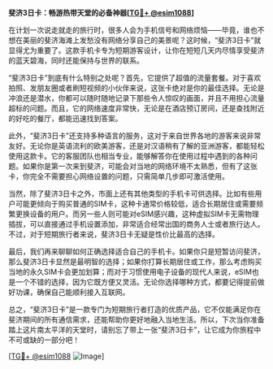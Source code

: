 **斐济3日卡：畅游热带天堂的必备神器[[TG💪+ @esim1088](https://t.me/s/esim1088)]**

在计划一次说走就走的旅行时，很多人会为手机信号和网络烦恼——毕竟，谁也不想在美丽的斐济海滩上发愁没有网络分享自己的美景呢？这时候，“斐济3日卡”就显得尤为重要了。这款手机卡专为短期游客设计，让你在短短几天内尽情享受斐济的蓝天碧海，同时还能保持与世界的联系。

“斐济3日卡”到底有什么特别之处呢？首先，它提供了超值的流量套餐。对于喜欢拍照、发朋友圈或者刷短视频的小伙伴来说，这张卡绝对是你的最佳选择。无论是冲浪还是潜水，你都可以随时随地记录下那些令人惊叹的画面，并且不用担心流量超标的问题。而且，它的网络速度非常快，无论是在酒店预订房间，还是查找附近的好吃的餐厅，都能迅速找到答案。

此外，“斐济3日卡”还支持多种语言的服务，这对于来自世界各地的游客来说非常友好。无论你是英语流利的欧美游客，还是对汉语稍有了解的亚洲游客，都能轻松使用这款卡。它的客服团队也相当专业，能够解答你在使用过程中遇到的各种问题。如果你是第一次来到斐济，可能会对当地的网络环境不太熟悉，但有了这张卡，你完全不需要担心网络设置的问题，只需简单几步即可激活使用。

当然，除了斐济3日卡之外，市面上还有其他类型的手机卡可供选择。比如有些用户可能更倾向于购买普通的SIM卡，这种卡通常价格较低，适合长期居住或需要频繁更换设备的用户。而另一些人则可能对eSIM感兴趣，这种虚拟SIM卡无需物理插拔，可以直接通过手机设置添加，非常适合经常出国的商务人士或者旅行达人。不过，对于短期旅行者来说，斐济3日卡无疑是性价比最高的选择。

最后，我们再来聊聊如何正确选择适合自己的手机卡。如果你只是短暂访问斐济，那么斐济3日卡显然是最明智的选择；如果你打算长期居住或工作，那么考虑购买当地的永久SIM卡会更加划算；而对于习惯使用电子设备的现代人来说，eSIM也是一个不错的选择，因为它既方便又灵活。无论你选择哪种方式，都要记得提前做好功课，确保自己能顺利接入互联网。

总之，“斐济3日卡”是一款专门为短期旅行者打造的优质产品，它不仅能满足你在斐济期间的所有通信需求，还能帮助你更好地融入当地生活。所以，下次当你准备踏上这片南太平洋的天堂时，请别忘了带上一张“斐济3日卡”，让它成为你旅程中不可或缺的一部分吧！

[[TG💪+ @esim1088](https://t.me/s/esim1088) ![Image](https://i.postimg.cc/4NQfJmqS/Snipaste-2025-05-13-00-14-12.png)]